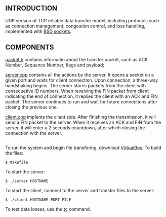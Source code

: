 ## INTRODUCTION
UDP version of TCP reliable data transfer model, including protocols such as connection management, congestion control, and loss handling, implemented with [BSD sockets](https://www.keil.com/pack/doc/mw6/Network/html/using_network_sockets_bsd.html).


## COMPONENTS
[packet.h](https://github.com/lliu0809/rdt_web_server/blob/master/packet.h) contains informatin about the transfer packet, such as ACK Number, Sequence Number, flags and payload;<br/>

[server.cpp](https://github.com/lliu0809/rdt_web_server/blob/master/server.cpp) contains all the actions by the server. It opens a socket on a given port and waits for client connection. Upon connection, a three-way handshaking begins. The server stores  packets from the client with consecuetive ID numbers. When reveiving the FIN packet from client indicating the end of connection, it replies the client with an ACK and FIN packet. The server continues to run and wait for future connections after closing the previous one.<br/>

[client.cpp](https://github.com/lliu0809/rdt_web_server/blob/master/client.cpp) implents the client side. After finishing the transmission, it will send a FIN packet to the server. When it receives an ACK and FIN from the server, it will enter a 2 seconds countdown, after which closing the connection with the server.<br/>

## 
To run the system and begin file transfering, download [VirtualBox](https://www.virtualbox.org).
To build the files:
```
$ Makefile
```
To start the server:
```
$ ./server HOSTNAME
```
To start the client, connect to the server and transfer files to the server:
```
$ ./client HOSTNAME PORT FILE
```

To test data losses, use the [tc](https://man7.org/linux/man-pages/man8/tc.8.html) command.
